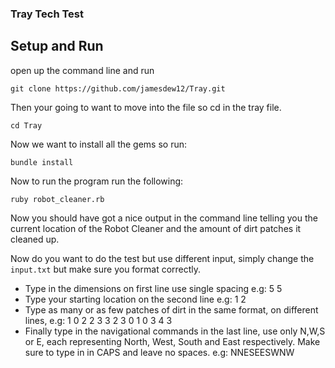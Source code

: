 ### Tray Tech Test
## Setup and Run
open up the command line and run

``git clone https://github.com/jamesdew12/Tray.git``

Then your going to want to move into the file so cd in the tray file.

``cd Tray``

Now we want to install all the gems so run:

``bundle install``

Now to run the program run the following:

``ruby robot_cleaner.rb``

Now you should have got a nice output in the command line telling you the current location of the Robot Cleaner and the amount of dirt patches it cleaned up.

Now do you want to do the test but use different input, simply change the ``input.txt`` but make sure you format correctly.
- Type in the dimensions on first line use single spacing e.g:
  5 5
- Type your starting location on the second line e.g:
  1 2
- Type as many or as few patches of dirt in the same format, on different lines, e.g:
  1 0
  2 2
  3 3
  2 3
  0 1
  0 3
  4 3
- Finally type in the navigational commands in the last line, use only N,W,S or E, each representing North, West, South and East respectively. Make sure to type in in CAPS and leave no spaces. e.g:
  NNESEESWNW
